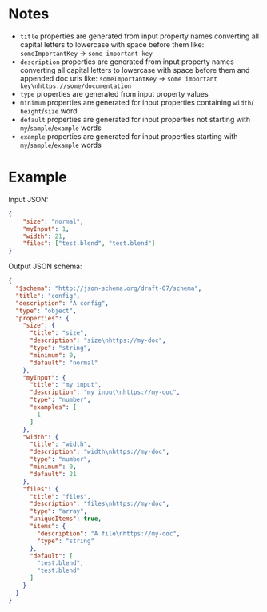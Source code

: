 # Notes

- `title` properties are generated from input property names converting all
  capital letters to lowercase with space before them like:
  `someImportantKey` -> `some important key`
- `description` properties are generated from input property names converting all
  capital letters to lowercase with space before them and appended doc urls like:
  `someImportantKey` -> `some important key\nhttps://some/documentation`
- `type` properties are generated from input property values
- `minimum` properties are generated for input properties containing `width`/
  `height`/`size` word
- `default` properties are generated for input properties not starting with
  `my`/`sample`/`example` words
- `example` properties are generated for input properties starting with
  `my`/`sample`/`example` words

# Example

Input JSON:

```json
{
    "size": "normal",
    "myInput": 1,
    "width": 21,
    "files": ["test.blend", "test.blend"]
}
```

Output JSON schema:

```json
{
  "$schema": "http://json-schema.org/draft-07/schema",
  "title": "config",
  "description": "A config",
  "type": "object",
  "properties": {
    "size": {
      "title": "size",
      "description": "size\nhttps://my-doc",
      "type": "string",
      "minimum": 0,
      "default": "normal"
    },
    "myInput": {
      "title": "my input",
      "description": "my input\nhttps://my-doc",
      "type": "number",
      "examples": [
        1
      ]
    },
    "width": {
      "title": "width",
      "description": "width\nhttps://my-doc",
      "type": "number",
      "minimum": 0,
      "default": 21
    },
    "files": {
      "title": "files",
      "description": "files\nhttps://my-doc",
      "type": "array",
      "uniqueItems": true,
      "items": {
        "description": "A file\nhttps://my-doc",
        "type": "string"
      },
      "default": [
        "test.blend",
        "test.blend"
      ]
    }
  }
}
```